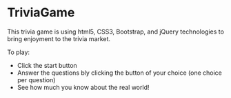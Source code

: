 # TriviaGame

This trivia game is using html5, CSS3, Bootstrap, and jQuery technologies to bring enjoyment to the trivia market.

To play:

* Click the start button
* Answer the questions bly clicking the button of your choice (one choice per question)
* See how much you know about the real world!
